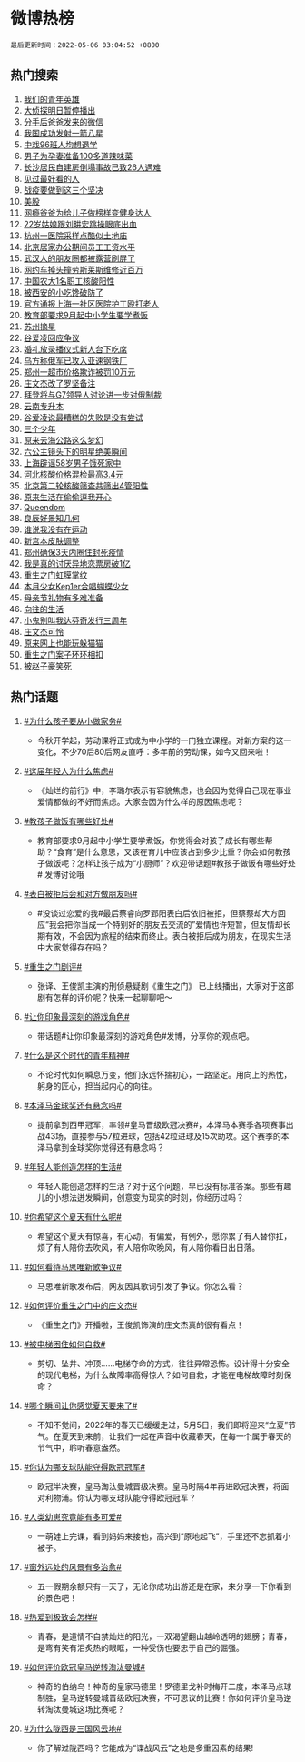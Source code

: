 # 微博热榜

`最后更新时间：2022-05-06 03:04:52 +0800`

## 热门搜索

1. [我们的青年英雄](https://m.weibo.cn/search?containerid=100103type%3D1%26t%3D10%26q%3D%23%E6%88%91%E4%BB%AC%E7%9A%84%E9%9D%92%E5%B9%B4%E8%8B%B1%E9%9B%84%23&stream_entry_id=51&isnewpage=1&extparam=seat%3D1%26cate%3D10103%26pos%3D0%26filter_type%3Drealtimehot%26c_type%3D51%26dgr%3D0%26display_time%3D1651777491%26pre_seqid%3D1651777491488018311841&luicode=10000011&lfid=106003type%253D25%2526t%253D3%2526disable_hot%253D1%2526filter_type%253Drealtimehot)
1. [大侦探明日暂停播出](https://m.weibo.cn/search?containerid=100103type%3D1%26t%3D10%26q%3D%23%E5%A4%A7%E4%BE%A6%E6%8E%A2%E6%98%8E%E6%97%A5%E6%9A%82%E5%81%9C%E6%92%AD%E5%87%BA%23&stream_entry_id=31&isnewpage=1&extparam=seat%3D1%26cate%3D0%26filter_type%3Drealtimehot%26realpos%3D1%26flag%3D0%26lcate%3D5001%26pos%3D0%26dgr%3D0%26c_type%3D31%26display_time%3D1651777491%26pre_seqid%3D1651777491488018311841&luicode=10000011&lfid=106003type%253D25%2526t%253D3%2526disable_hot%253D1%2526filter_type%253Drealtimehot)
1. [分手后爸爸发来的微信](https://m.weibo.cn/search?containerid=100103type%3D1%26t%3D10%26q%3D%23%E5%88%86%E6%89%8B%E5%90%8E%E7%88%B8%E7%88%B8%E5%8F%91%E6%9D%A5%E7%9A%84%E5%BE%AE%E4%BF%A1%23&stream_entry_id=31&isnewpage=1&extparam=seat%3D1%26cate%3D0%26filter_type%3Drealtimehot%26realpos%3D2%26flag%3D16%26lcate%3D5001%26pos%3D1%26dgr%3D0%26c_type%3D31%26display_time%3D1651777491%26pre_seqid%3D1651777491488018311841&luicode=10000011&lfid=106003type%253D25%2526t%253D3%2526disable_hot%253D1%2526filter_type%253Drealtimehot)
1. [我国成功发射一箭八星](https://m.weibo.cn/search?containerid=100103type%3D1%26t%3D10%26q%3D%23%E6%88%91%E5%9B%BD%E6%88%90%E5%8A%9F%E5%8F%91%E5%B0%84%E4%B8%80%E7%AE%AD%E5%85%AB%E6%98%9F%23&stream_entry_id=31&isnewpage=1&extparam=seat%3D1%26cate%3D0%26filter_type%3Drealtimehot%26realpos%3D3%26flag%3D0%26lcate%3D5001%26pos%3D2%26dgr%3D0%26c_type%3D31%26display_time%3D1651777491%26pre_seqid%3D1651777491488018311841&luicode=10000011&lfid=106003type%253D25%2526t%253D3%2526disable_hot%253D1%2526filter_type%253Drealtimehot)
1. [中戏96班人均想退学](https://m.weibo.cn/search?containerid=100103type%3D1%26t%3D10%26q%3D%23%E4%B8%AD%E6%88%8F96%E7%8F%AD%E4%BA%BA%E5%9D%87%E6%83%B3%E9%80%80%E5%AD%A6%23&stream_entry_id=31&isnewpage=1&extparam=seat%3D1%26cate%3D0%26filter_type%3Drealtimehot%26realpos%3D4%26flag%3D2%26lcate%3D5001%26pos%3D3%26dgr%3D0%26c_type%3D31%26display_time%3D1651777491%26pre_seqid%3D1651777491488018311841&luicode=10000011&lfid=106003type%253D25%2526t%253D3%2526disable_hot%253D1%2526filter_type%253Drealtimehot)
1. [男子为孕妻准备100多道辣味菜](https://m.weibo.cn/search?containerid=100103type%3D1%26t%3D10%26q%3D%23%E7%94%B7%E5%AD%90%E4%B8%BA%E5%AD%95%E5%A6%BB%E5%87%86%E5%A4%87100%E5%A4%9A%E9%81%93%E8%BE%A3%E5%91%B3%E8%8F%9C%23&stream_entry_id=31&isnewpage=1&extparam=seat%3D1%26cate%3D0%26filter_type%3Drealtimehot%26realpos%3D5%26flag%3D0%26lcate%3D5001%26pos%3D4%26dgr%3D0%26c_type%3D31%26display_time%3D1651777491%26pre_seqid%3D1651777491488018311841&luicode=10000011&lfid=106003type%253D25%2526t%253D3%2526disable_hot%253D1%2526filter_type%253Drealtimehot)
1. [长沙居民自建房倒塌事故已致26人遇难](https://m.weibo.cn/search?containerid=100103type%3D1%26t%3D10%26q%3D%23%E9%95%BF%E6%B2%99%E5%B1%85%E6%B0%91%E8%87%AA%E5%BB%BA%E6%88%BF%E5%80%92%E5%A1%8C%E4%BA%8B%E6%95%85%E5%B7%B2%E8%87%B426%E4%BA%BA%E9%81%87%E9%9A%BE%23&stream_entry_id=31&isnewpage=1&extparam=seat%3D1%26cate%3D0%26filter_type%3Drealtimehot%26realpos%3D6%26flag%3D0%26lcate%3D5001%26pos%3D5%26dgr%3D0%26c_type%3D31%26display_time%3D1651777491%26pre_seqid%3D1651777491488018311841&luicode=10000011&lfid=106003type%253D25%2526t%253D3%2526disable_hot%253D1%2526filter_type%253Drealtimehot)
1. [见过最好看的人](https://m.weibo.cn/search?containerid=100103type%3D1%26t%3D10%26q%3D%23%E8%A7%81%E8%BF%87%E6%9C%80%E5%A5%BD%E7%9C%8B%E7%9A%84%E4%BA%BA%23&stream_entry_id=31&isnewpage=1&extparam=seat%3D1%26cate%3D0%26filter_type%3Drealtimehot%26realpos%3D7%26flag%3D0%26lcate%3D5001%26pos%3D6%26dgr%3D0%26c_type%3D31%26display_time%3D1651777491%26pre_seqid%3D1651777491488018311841&luicode=10000011&lfid=106003type%253D25%2526t%253D3%2526disable_hot%253D1%2526filter_type%253Drealtimehot)
1. [战疫要做到这三个坚决](https://m.weibo.cn/search?containerid=100103type%3D1%26t%3D10%26q%3D%23%E6%88%98%E7%96%AB%E8%A6%81%E5%81%9A%E5%88%B0%E8%BF%99%E4%B8%89%E4%B8%AA%E5%9D%9A%E5%86%B3%23&stream_entry_id=31&isnewpage=1&extparam=seat%3D1%26cate%3D0%26filter_type%3Drealtimehot%26realpos%3D8%26flag%3D0%26lcate%3D5001%26pos%3D7%26dgr%3D0%26c_type%3D31%26display_time%3D1651777491%26pre_seqid%3D1651777491488018311841&luicode=10000011&lfid=106003type%253D25%2526t%253D3%2526disable_hot%253D1%2526filter_type%253Drealtimehot)
1. [美股](https://m.weibo.cn/search?containerid=100103type%3D1%26t%3D10%26q%3D%E7%BE%8E%E8%82%A1&stream_entry_id=31&isnewpage=1&extparam=seat%3D1%26cate%3D0%26filter_type%3Drealtimehot%26realpos%3D9%26flag%3D0%26lcate%3D5001%26pos%3D8%26dgr%3D0%26c_type%3D31%26display_time%3D1651777491%26pre_seqid%3D1651777491488018311841&luicode=10000011&lfid=106003type%253D25%2526t%253D3%2526disable_hot%253D1%2526filter_type%253Drealtimehot)
1. [网瘾爸爸为给儿子做榜样变健身达人](https://m.weibo.cn/search?containerid=100103type%3D1%26t%3D10%26q%3D%23%E7%BD%91%E7%98%BE%E7%88%B8%E7%88%B8%E4%B8%BA%E7%BB%99%E5%84%BF%E5%AD%90%E5%81%9A%E6%A6%9C%E6%A0%B7%E5%8F%98%E5%81%A5%E8%BA%AB%E8%BE%BE%E4%BA%BA%23&stream_entry_id=31&isnewpage=1&extparam=seat%3D1%26cate%3D0%26filter_type%3Drealtimehot%26realpos%3D10%26flag%3D0%26lcate%3D5001%26pos%3D9%26dgr%3D0%26c_type%3D31%26display_time%3D1651777491%26pre_seqid%3D1651777491488018311841&luicode=10000011&lfid=106003type%253D25%2526t%253D3%2526disable_hot%253D1%2526filter_type%253Drealtimehot)
1. [22岁姑娘跟刘畊宏跳操眼底出血](https://m.weibo.cn/search?containerid=100103type%3D1%26t%3D10%26q%3D%2322%E5%B2%81%E5%A7%91%E5%A8%98%E8%B7%9F%E5%88%98%E7%95%8A%E5%AE%8F%E8%B7%B3%E6%93%8D%E7%9C%BC%E5%BA%95%E5%87%BA%E8%A1%80%23&stream_entry_id=31&isnewpage=1&extparam=seat%3D1%26cate%3D0%26filter_type%3Drealtimehot%26realpos%3D11%26flag%3D2%26lcate%3D5001%26pos%3D10%26dgr%3D0%26c_type%3D31%26display_time%3D1651777491%26pre_seqid%3D1651777491488018311841&luicode=10000011&lfid=106003type%253D25%2526t%253D3%2526disable_hot%253D1%2526filter_type%253Drealtimehot)
1. [杭州一医院采样点酷似土地庙](https://m.weibo.cn/search?containerid=100103type%3D1%26t%3D10%26q%3D%23%E6%9D%AD%E5%B7%9E%E4%B8%80%E5%8C%BB%E9%99%A2%E9%87%87%E6%A0%B7%E7%82%B9%E9%85%B7%E4%BC%BC%E5%9C%9F%E5%9C%B0%E5%BA%99%23&stream_entry_id=31&isnewpage=1&extparam=seat%3D1%26cate%3D0%26filter_type%3Drealtimehot%26realpos%3D12%26flag%3D0%26lcate%3D5001%26pos%3D11%26dgr%3D0%26c_type%3D31%26display_time%3D1651777491%26pre_seqid%3D1651777491488018311841&luicode=10000011&lfid=106003type%253D25%2526t%253D3%2526disable_hot%253D1%2526filter_type%253Drealtimehot)
1. [北京居家办公期间员工工资水平](https://m.weibo.cn/search?containerid=100103type%3D1%26t%3D10%26q%3D%23%E5%8C%97%E4%BA%AC%E5%B1%85%E5%AE%B6%E5%8A%9E%E5%85%AC%E6%9C%9F%E9%97%B4%E5%91%98%E5%B7%A5%E5%B7%A5%E8%B5%84%E6%B0%B4%E5%B9%B3%23&stream_entry_id=31&isnewpage=1&extparam=seat%3D1%26cate%3D0%26filter_type%3Drealtimehot%26realpos%3D13%26flag%3D0%26lcate%3D5001%26pos%3D12%26dgr%3D0%26c_type%3D31%26display_time%3D1651777491%26pre_seqid%3D1651777491488018311841&luicode=10000011&lfid=106003type%253D25%2526t%253D3%2526disable_hot%253D1%2526filter_type%253Drealtimehot)
1. [武汉人的朋友圈都被露营刷屏了](https://m.weibo.cn/search?containerid=100103type%3D1%26t%3D10%26q%3D%23%E6%AD%A6%E6%B1%89%E4%BA%BA%E7%9A%84%E6%9C%8B%E5%8F%8B%E5%9C%88%E9%83%BD%E8%A2%AB%E9%9C%B2%E8%90%A5%E5%88%B7%E5%B1%8F%E4%BA%86%23&stream_entry_id=31&isnewpage=1&extparam=seat%3D1%26cate%3D0%26filter_type%3Drealtimehot%26realpos%3D14%26flag%3D0%26lcate%3D5001%26pos%3D13%26dgr%3D0%26c_type%3D31%26display_time%3D1651777491%26pre_seqid%3D1651777491488018311841&luicode=10000011&lfid=106003type%253D25%2526t%253D3%2526disable_hot%253D1%2526filter_type%253Drealtimehot)
1. [网约车掉头撞劳斯莱斯维修近百万](https://m.weibo.cn/search?containerid=100103type%3D1%26t%3D10%26q%3D%23%E7%BD%91%E7%BA%A6%E8%BD%A6%E6%8E%89%E5%A4%B4%E6%92%9E%E5%8A%B3%E6%96%AF%E8%8E%B1%E6%96%AF%E7%BB%B4%E4%BF%AE%E8%BF%91%E7%99%BE%E4%B8%87%23&stream_entry_id=31&isnewpage=1&extparam=seat%3D1%26cate%3D0%26filter_type%3Drealtimehot%26realpos%3D15%26flag%3D0%26lcate%3D5001%26pos%3D14%26dgr%3D0%26c_type%3D31%26display_time%3D1651777491%26pre_seqid%3D1651777491488018311841&luicode=10000011&lfid=106003type%253D25%2526t%253D3%2526disable_hot%253D1%2526filter_type%253Drealtimehot)
1. [中国农大1名职工核酸阳性](https://m.weibo.cn/search?containerid=100103type%3D1%26t%3D10%26q%3D%23%E4%B8%AD%E5%9B%BD%E5%86%9C%E5%A4%A71%E5%90%8D%E8%81%8C%E5%B7%A5%E6%A0%B8%E9%85%B8%E9%98%B3%E6%80%A7%23&stream_entry_id=31&isnewpage=1&extparam=seat%3D1%26cate%3D0%26filter_type%3Drealtimehot%26realpos%3D16%26flag%3D0%26lcate%3D5001%26pos%3D15%26dgr%3D0%26c_type%3D31%26display_time%3D1651777491%26pre_seqid%3D1651777491488018311841&luicode=10000011&lfid=106003type%253D25%2526t%253D3%2526disable_hot%253D1%2526filter_type%253Drealtimehot)
1. [被西安的小吃馋破防了](https://m.weibo.cn/search?containerid=100103type%3D1%26t%3D10%26q%3D%23%E8%A2%AB%E8%A5%BF%E5%AE%89%E7%9A%84%E5%B0%8F%E5%90%83%E9%A6%8B%E7%A0%B4%E9%98%B2%E4%BA%86%23&stream_entry_id=31&isnewpage=1&extparam=seat%3D1%26cate%3D0%26filter_type%3Drealtimehot%26realpos%3D17%26flag%3D0%26lcate%3D5001%26pos%3D16%26dgr%3D0%26c_type%3D31%26display_time%3D1651777491%26pre_seqid%3D1651777491488018311841&luicode=10000011&lfid=106003type%253D25%2526t%253D3%2526disable_hot%253D1%2526filter_type%253Drealtimehot)
1. [官方通报上海一社区医院护工殴打老人](https://m.weibo.cn/search?containerid=100103type%3D1%26t%3D10%26q%3D%23%E5%AE%98%E6%96%B9%E9%80%9A%E6%8A%A5%E4%B8%8A%E6%B5%B7%E4%B8%80%E7%A4%BE%E5%8C%BA%E5%8C%BB%E9%99%A2%E6%8A%A4%E5%B7%A5%E6%AE%B4%E6%89%93%E8%80%81%E4%BA%BA%23&stream_entry_id=31&isnewpage=1&extparam=seat%3D1%26cate%3D0%26filter_type%3Drealtimehot%26realpos%3D18%26flag%3D0%26lcate%3D5001%26pos%3D17%26dgr%3D0%26c_type%3D31%26display_time%3D1651777491%26pre_seqid%3D1651777491488018311841&luicode=10000011&lfid=106003type%253D25%2526t%253D3%2526disable_hot%253D1%2526filter_type%253Drealtimehot)
1. [教育部要求9月起中小学生要学煮饭](https://m.weibo.cn/search?containerid=100103type%3D1%26t%3D10%26q%3D%23%E6%95%99%E8%82%B2%E9%83%A8%E8%A6%81%E6%B1%829%E6%9C%88%E8%B5%B7%E4%B8%AD%E5%B0%8F%E5%AD%A6%E7%94%9F%E8%A6%81%E5%AD%A6%E7%85%AE%E9%A5%AD%23&stream_entry_id=31&isnewpage=1&extparam=seat%3D1%26cate%3D0%26filter_type%3Drealtimehot%26realpos%3D19%26flag%3D2%26lcate%3D5001%26pos%3D18%26dgr%3D0%26c_type%3D31%26display_time%3D1651777491%26pre_seqid%3D1651777491488018311841&luicode=10000011&lfid=106003type%253D25%2526t%253D3%2526disable_hot%253D1%2526filter_type%253Drealtimehot)
1. [苏州摘星](https://m.weibo.cn/search?containerid=100103type%3D1%26t%3D10%26q%3D%E8%8B%8F%E5%B7%9E%E6%91%98%E6%98%9F&stream_entry_id=31&isnewpage=1&extparam=seat%3D1%26cate%3D0%26filter_type%3Drealtimehot%26realpos%3D20%26flag%3D0%26lcate%3D5001%26pos%3D19%26dgr%3D0%26c_type%3D31%26display_time%3D1651777491%26pre_seqid%3D1651777491488018311841&luicode=10000011&lfid=106003type%253D25%2526t%253D3%2526disable_hot%253D1%2526filter_type%253Drealtimehot)
1. [谷爱凌回应争议](https://m.weibo.cn/search?containerid=100103type%3D1%26t%3D10%26q%3D%23%E8%B0%B7%E7%88%B1%E5%87%8C%E5%9B%9E%E5%BA%94%E4%BA%89%E8%AE%AE%23&stream_entry_id=31&isnewpage=1&extparam=seat%3D1%26cate%3D0%26filter_type%3Drealtimehot%26realpos%3D21%26flag%3D0%26lcate%3D5001%26pos%3D20%26dgr%3D0%26c_type%3D31%26display_time%3D1651777491%26pre_seqid%3D1651777491488018311841&luicode=10000011&lfid=106003type%253D25%2526t%253D3%2526disable_hot%253D1%2526filter_type%253Drealtimehot)
1. [婚礼放录播仪式新人台下吃席](https://m.weibo.cn/search?containerid=100103type%3D1%26t%3D10%26q%3D%23%E5%A9%9A%E7%A4%BC%E6%94%BE%E5%BD%95%E6%92%AD%E4%BB%AA%E5%BC%8F%E6%96%B0%E4%BA%BA%E5%8F%B0%E4%B8%8B%E5%90%83%E5%B8%AD%23&stream_entry_id=31&isnewpage=1&extparam=seat%3D1%26cate%3D0%26filter_type%3Drealtimehot%26realpos%3D22%26flag%3D0%26lcate%3D5001%26pos%3D21%26dgr%3D0%26c_type%3D31%26display_time%3D1651777491%26pre_seqid%3D1651777491488018311841&luicode=10000011&lfid=106003type%253D25%2526t%253D3%2526disable_hot%253D1%2526filter_type%253Drealtimehot)
1. [乌方称俄军已攻入亚速钢铁厂](https://m.weibo.cn/search?containerid=100103type%3D1%26t%3D10%26q%3D%23%E4%B9%8C%E6%96%B9%E7%A7%B0%E4%BF%84%E5%86%9B%E5%B7%B2%E6%94%BB%E5%85%A5%E4%BA%9A%E9%80%9F%E9%92%A2%E9%93%81%E5%8E%82%23&stream_entry_id=31&isnewpage=1&extparam=seat%3D1%26cate%3D0%26filter_type%3Drealtimehot%26realpos%3D23%26flag%3D0%26lcate%3D5001%26pos%3D22%26dgr%3D0%26c_type%3D31%26display_time%3D1651777491%26pre_seqid%3D1651777491488018311841&luicode=10000011&lfid=106003type%253D25%2526t%253D3%2526disable_hot%253D1%2526filter_type%253Drealtimehot)
1. [郑州一超市价格欺诈被罚10万元](https://m.weibo.cn/search?containerid=100103type%3D1%26t%3D10%26q%3D%23%E9%83%91%E5%B7%9E%E4%B8%80%E8%B6%85%E5%B8%82%E4%BB%B7%E6%A0%BC%E6%AC%BA%E8%AF%88%E8%A2%AB%E7%BD%9A10%E4%B8%87%E5%85%83%23&stream_entry_id=31&isnewpage=1&extparam=seat%3D1%26cate%3D0%26filter_type%3Drealtimehot%26realpos%3D24%26flag%3D0%26lcate%3D5001%26pos%3D23%26dgr%3D0%26c_type%3D31%26display_time%3D1651777491%26pre_seqid%3D1651777491488018311841&luicode=10000011&lfid=106003type%253D25%2526t%253D3%2526disable_hot%253D1%2526filter_type%253Drealtimehot)
1. [庄文杰改了罗坚备注](https://m.weibo.cn/search?containerid=100103type%3D1%26t%3D10%26q%3D%23%E5%BA%84%E6%96%87%E6%9D%B0%E6%94%B9%E4%BA%86%E7%BD%97%E5%9D%9A%E5%A4%87%E6%B3%A8%23&stream_entry_id=31&isnewpage=1&extparam=seat%3D1%26cate%3D0%26filter_type%3Drealtimehot%26realpos%3D25%26flag%3D0%26lcate%3D5001%26pos%3D24%26dgr%3D0%26c_type%3D31%26display_time%3D1651777491%26pre_seqid%3D1651777491488018311841&luicode=10000011&lfid=106003type%253D25%2526t%253D3%2526disable_hot%253D1%2526filter_type%253Drealtimehot)
1. [拜登将与G7领导人讨论进一步对俄制裁](https://m.weibo.cn/search?containerid=100103type%3D1%26t%3D10%26q%3D%23%E6%8B%9C%E7%99%BB%E5%B0%86%E4%B8%8EG7%E9%A2%86%E5%AF%BC%E4%BA%BA%E8%AE%A8%E8%AE%BA%E8%BF%9B%E4%B8%80%E6%AD%A5%E5%AF%B9%E4%BF%84%E5%88%B6%E8%A3%81%23&stream_entry_id=31&isnewpage=1&extparam=seat%3D1%26cate%3D0%26filter_type%3Drealtimehot%26realpos%3D26%26flag%3D0%26lcate%3D5001%26pos%3D25%26dgr%3D0%26c_type%3D31%26display_time%3D1651777491%26pre_seqid%3D1651777491488018311841&luicode=10000011&lfid=106003type%253D25%2526t%253D3%2526disable_hot%253D1%2526filter_type%253Drealtimehot)
1. [云南专升本](https://m.weibo.cn/search?containerid=100103type%3D1%26t%3D10%26q%3D%E4%BA%91%E5%8D%97%E4%B8%93%E5%8D%87%E6%9C%AC&stream_entry_id=31&isnewpage=1&extparam=seat%3D1%26cate%3D0%26filter_type%3Drealtimehot%26realpos%3D27%26flag%3D0%26lcate%3D5001%26pos%3D26%26dgr%3D0%26c_type%3D31%26display_time%3D1651777491%26pre_seqid%3D1651777491488018311841&luicode=10000011&lfid=106003type%253D25%2526t%253D3%2526disable_hot%253D1%2526filter_type%253Drealtimehot)
1. [谷爱凌说最糟糕的失败是没有尝试](https://m.weibo.cn/search?containerid=100103type%3D1%26t%3D10%26q%3D%23%E8%B0%B7%E7%88%B1%E5%87%8C%E8%AF%B4%E6%9C%80%E7%B3%9F%E7%B3%95%E7%9A%84%E5%A4%B1%E8%B4%A5%E6%98%AF%E6%B2%A1%E6%9C%89%E5%B0%9D%E8%AF%95%23&stream_entry_id=31&isnewpage=1&extparam=seat%3D1%26cate%3D0%26filter_type%3Drealtimehot%26realpos%3D28%26flag%3D0%26lcate%3D5001%26pos%3D27%26dgr%3D0%26c_type%3D31%26display_time%3D1651777491%26pre_seqid%3D1651777491488018311841&luicode=10000011&lfid=106003type%253D25%2526t%253D3%2526disable_hot%253D1%2526filter_type%253Drealtimehot)
1. [三个少年](https://m.weibo.cn/search?containerid=100103type%3D1%26t%3D10%26q%3D%E4%B8%89%E4%B8%AA%E5%B0%91%E5%B9%B4&stream_entry_id=31&isnewpage=1&extparam=seat%3D1%26cate%3D0%26filter_type%3Drealtimehot%26realpos%3D29%26flag%3D0%26lcate%3D5001%26pos%3D28%26dgr%3D0%26c_type%3D31%26display_time%3D1651777491%26pre_seqid%3D1651777491488018311841&luicode=10000011&lfid=106003type%253D25%2526t%253D3%2526disable_hot%253D1%2526filter_type%253Drealtimehot)
1. [原来云海公路这么梦幻](https://m.weibo.cn/search?containerid=100103type%3D1%26t%3D10%26q%3D%23%E5%8E%9F%E6%9D%A5%E4%BA%91%E6%B5%B7%E5%85%AC%E8%B7%AF%E8%BF%99%E4%B9%88%E6%A2%A6%E5%B9%BB%23&stream_entry_id=31&isnewpage=1&extparam=seat%3D1%26cate%3D0%26filter_type%3Drealtimehot%26realpos%3D30%26flag%3D0%26lcate%3D5001%26pos%3D29%26dgr%3D0%26c_type%3D31%26display_time%3D1651777491%26pre_seqid%3D1651777491488018311841&luicode=10000011&lfid=106003type%253D25%2526t%253D3%2526disable_hot%253D1%2526filter_type%253Drealtimehot)
1. [六公主镜头下的明星绝美瞬间](https://m.weibo.cn/search?containerid=100103type%3D1%26t%3D10%26q%3D%23%E5%85%AD%E5%85%AC%E4%B8%BB%E9%95%9C%E5%A4%B4%E4%B8%8B%E7%9A%84%E6%98%8E%E6%98%9F%E7%BB%9D%E7%BE%8E%E7%9E%AC%E9%97%B4%23&stream_entry_id=31&isnewpage=1&extparam=seat%3D1%26cate%3D0%26filter_type%3Drealtimehot%26realpos%3D31%26flag%3D0%26lcate%3D5001%26pos%3D30%26dgr%3D0%26c_type%3D31%26display_time%3D1651777491%26pre_seqid%3D1651777491488018311841&luicode=10000011&lfid=106003type%253D25%2526t%253D3%2526disable_hot%253D1%2526filter_type%253Drealtimehot)
1. [上海辟谣58岁男子饿死家中](https://m.weibo.cn/search?containerid=100103type%3D1%26t%3D10%26q%3D%23%E4%B8%8A%E6%B5%B7%E8%BE%9F%E8%B0%A358%E5%B2%81%E7%94%B7%E5%AD%90%E9%A5%BF%E6%AD%BB%E5%AE%B6%E4%B8%AD%23&stream_entry_id=31&isnewpage=1&extparam=seat%3D1%26cate%3D0%26filter_type%3Drealtimehot%26realpos%3D32%26flag%3D0%26lcate%3D5001%26pos%3D31%26dgr%3D0%26c_type%3D31%26display_time%3D1651777491%26pre_seqid%3D1651777491488018311841&luicode=10000011&lfid=106003type%253D25%2526t%253D3%2526disable_hot%253D1%2526filter_type%253Drealtimehot)
1. [河北核酸价格混检最高3.4元](https://m.weibo.cn/search?containerid=100103type%3D1%26t%3D10%26q%3D%23%E6%B2%B3%E5%8C%97%E6%A0%B8%E9%85%B8%E4%BB%B7%E6%A0%BC%E6%B7%B7%E6%A3%80%E6%9C%80%E9%AB%983.4%E5%85%83%23&stream_entry_id=31&isnewpage=1&extparam=seat%3D1%26cate%3D0%26filter_type%3Drealtimehot%26realpos%3D33%26flag%3D0%26lcate%3D5001%26pos%3D32%26dgr%3D0%26c_type%3D31%26display_time%3D1651777491%26pre_seqid%3D1651777491488018311841&luicode=10000011&lfid=106003type%253D25%2526t%253D3%2526disable_hot%253D1%2526filter_type%253Drealtimehot)
1. [北京第二轮核酸筛查共筛出4管阳性](https://m.weibo.cn/search?containerid=100103type%3D1%26t%3D10%26q%3D%23%E5%8C%97%E4%BA%AC%E7%AC%AC%E4%BA%8C%E8%BD%AE%E6%A0%B8%E9%85%B8%E7%AD%9B%E6%9F%A5%E5%85%B1%E7%AD%9B%E5%87%BA4%E7%AE%A1%E9%98%B3%E6%80%A7%23&stream_entry_id=31&isnewpage=1&extparam=seat%3D1%26cate%3D0%26filter_type%3Drealtimehot%26realpos%3D34%26flag%3D0%26lcate%3D5001%26pos%3D33%26dgr%3D0%26c_type%3D31%26display_time%3D1651777491%26pre_seqid%3D1651777491488018311841&luicode=10000011&lfid=106003type%253D25%2526t%253D3%2526disable_hot%253D1%2526filter_type%253Drealtimehot)
1. [原来生活在偷偷逗我开心](https://m.weibo.cn/search?containerid=100103type%3D1%26t%3D10%26q%3D%23%E5%8E%9F%E6%9D%A5%E7%94%9F%E6%B4%BB%E5%9C%A8%E5%81%B7%E5%81%B7%E9%80%97%E6%88%91%E5%BC%80%E5%BF%83%23&stream_entry_id=31&isnewpage=1&extparam=seat%3D1%26cate%3D0%26filter_type%3Drealtimehot%26realpos%3D35%26flag%3D0%26lcate%3D5001%26pos%3D34%26dgr%3D0%26c_type%3D31%26display_time%3D1651777491%26pre_seqid%3D1651777491488018311841&luicode=10000011&lfid=106003type%253D25%2526t%253D3%2526disable_hot%253D1%2526filter_type%253Drealtimehot)
1. [Queendom](https://m.weibo.cn/search?containerid=100103type%3D1%26t%3D10%26q%3DQueendom&stream_entry_id=31&isnewpage=1&extparam=seat%3D1%26cate%3D0%26filter_type%3Drealtimehot%26realpos%3D36%26flag%3D0%26lcate%3D5001%26pos%3D35%26dgr%3D0%26c_type%3D31%26display_time%3D1651777491%26pre_seqid%3D1651777491488018311841&luicode=10000011&lfid=106003type%253D25%2526t%253D3%2526disable_hot%253D1%2526filter_type%253Drealtimehot)
1. [良辰好景知几何](https://m.weibo.cn/search?containerid=100103type%3D1%26t%3D10%26q%3D%E8%89%AF%E8%BE%B0%E5%A5%BD%E6%99%AF%E7%9F%A5%E5%87%A0%E4%BD%95&stream_entry_id=31&isnewpage=1&extparam=seat%3D1%26cate%3D0%26filter_type%3Drealtimehot%26realpos%3D37%26flag%3D0%26lcate%3D5001%26pos%3D36%26dgr%3D0%26c_type%3D31%26display_time%3D1651777491%26pre_seqid%3D1651777491488018311841&luicode=10000011&lfid=106003type%253D25%2526t%253D3%2526disable_hot%253D1%2526filter_type%253Drealtimehot)
1. [谁说我没有在运动](https://m.weibo.cn/search?containerid=100103type%3D1%26t%3D10%26q%3D%23%E8%B0%81%E8%AF%B4%E6%88%91%E6%B2%A1%E6%9C%89%E5%9C%A8%E8%BF%90%E5%8A%A8%23&stream_entry_id=31&isnewpage=1&extparam=seat%3D1%26cate%3D0%26filter_type%3Drealtimehot%26realpos%3D38%26flag%3D0%26lcate%3D5001%26pos%3D37%26dgr%3D0%26c_type%3D31%26display_time%3D1651777491%26pre_seqid%3D1651777491488018311841&luicode=10000011&lfid=106003type%253D25%2526t%253D3%2526disable_hot%253D1%2526filter_type%253Drealtimehot)
1. [新宫本皮肤调整](https://m.weibo.cn/search?containerid=100103type%3D1%26t%3D10%26q%3D%E6%96%B0%E5%AE%AB%E6%9C%AC%E7%9A%AE%E8%82%A4%E8%B0%83%E6%95%B4&stream_entry_id=31&isnewpage=1&extparam=seat%3D1%26cate%3D0%26filter_type%3Drealtimehot%26realpos%3D39%26flag%3D0%26lcate%3D5001%26pos%3D38%26dgr%3D0%26c_type%3D31%26display_time%3D1651777491%26pre_seqid%3D1651777491488018311841&luicode=10000011&lfid=106003type%253D25%2526t%253D3%2526disable_hot%253D1%2526filter_type%253Drealtimehot)
1. [郑州确保3天内圈住封死疫情](https://m.weibo.cn/search?containerid=100103type%3D1%26t%3D10%26q%3D%23%E9%83%91%E5%B7%9E%E7%A1%AE%E4%BF%9D3%E5%A4%A9%E5%86%85%E5%9C%88%E4%BD%8F%E5%B0%81%E6%AD%BB%E7%96%AB%E6%83%85%23&stream_entry_id=31&isnewpage=1&extparam=seat%3D1%26cate%3D0%26filter_type%3Drealtimehot%26realpos%3D40%26flag%3D0%26lcate%3D5001%26pos%3D39%26dgr%3D0%26c_type%3D31%26display_time%3D1651777491%26pre_seqid%3D1651777491488018311841&luicode=10000011&lfid=106003type%253D25%2526t%253D3%2526disable_hot%253D1%2526filter_type%253Drealtimehot)
1. [我是真的讨厌异地恋票房破1亿](https://m.weibo.cn/search?containerid=100103type%3D1%26t%3D10%26q%3D%23%E6%88%91%E6%98%AF%E7%9C%9F%E7%9A%84%E8%AE%A8%E5%8E%8C%E5%BC%82%E5%9C%B0%E6%81%8B%E7%A5%A8%E6%88%BF%E7%A0%B41%E4%BA%BF%23&stream_entry_id=31&isnewpage=1&extparam=seat%3D1%26cate%3D0%26filter_type%3Drealtimehot%26realpos%3D41%26flag%3D0%26lcate%3D5001%26pos%3D40%26dgr%3D0%26c_type%3D31%26display_time%3D1651777491%26pre_seqid%3D1651777491488018311841&luicode=10000011&lfid=106003type%253D25%2526t%253D3%2526disable_hot%253D1%2526filter_type%253Drealtimehot)
1. [重生之门虹膜掌纹](https://m.weibo.cn/search?containerid=100103type%3D1%26t%3D10%26q%3D%23%E9%87%8D%E7%94%9F%E4%B9%8B%E9%97%A8%E8%99%B9%E8%86%9C%E6%8E%8C%E7%BA%B9%23&stream_entry_id=31&isnewpage=1&extparam=seat%3D1%26cate%3D0%26filter_type%3Drealtimehot%26realpos%3D42%26flag%3D0%26lcate%3D5001%26pos%3D41%26dgr%3D0%26c_type%3D31%26display_time%3D1651777491%26pre_seqid%3D1651777491488018311841&luicode=10000011&lfid=106003type%253D25%2526t%253D3%2526disable_hot%253D1%2526filter_type%253Drealtimehot)
1. [本月少女Kep1er合唱蝴蝶少女](https://m.weibo.cn/search?containerid=100103type%3D1%26t%3D10%26q%3D%23%E6%9C%AC%E6%9C%88%E5%B0%91%E5%A5%B3Kep1er%E5%90%88%E5%94%B1%E8%9D%B4%E8%9D%B6%E5%B0%91%E5%A5%B3%23&stream_entry_id=31&isnewpage=1&extparam=seat%3D1%26cate%3D0%26filter_type%3Drealtimehot%26realpos%3D43%26flag%3D0%26lcate%3D5001%26pos%3D42%26dgr%3D0%26c_type%3D31%26display_time%3D1651777491%26pre_seqid%3D1651777491488018311841&luicode=10000011&lfid=106003type%253D25%2526t%253D3%2526disable_hot%253D1%2526filter_type%253Drealtimehot)
1. [母亲节礼物有多难准备](https://m.weibo.cn/search?containerid=100103type%3D1%26t%3D10%26q%3D%23%E6%AF%8D%E4%BA%B2%E8%8A%82%E7%A4%BC%E7%89%A9%E6%9C%89%E5%A4%9A%E9%9A%BE%E5%87%86%E5%A4%87%23&stream_entry_id=31&isnewpage=1&extparam=seat%3D1%26cate%3D0%26filter_type%3Drealtimehot%26realpos%3D44%26flag%3D1%26lcate%3D5001%26pos%3D43%26dgr%3D0%26c_type%3D31%26display_time%3D1651777491%26pre_seqid%3D1651777491488018311841&luicode=10000011&lfid=106003type%253D25%2526t%253D3%2526disable_hot%253D1%2526filter_type%253Drealtimehot)
1. [向往的生活](https://m.weibo.cn/search?containerid=100103type%3D1%26t%3D10%26q%3D%E5%90%91%E5%BE%80%E7%9A%84%E7%94%9F%E6%B4%BB&stream_entry_id=31&isnewpage=1&extparam=seat%3D1%26cate%3D0%26filter_type%3Drealtimehot%26realpos%3D45%26flag%3D0%26lcate%3D5001%26pos%3D44%26dgr%3D0%26c_type%3D31%26display_time%3D1651777491%26pre_seqid%3D1651777491488018311841&luicode=10000011&lfid=106003type%253D25%2526t%253D3%2526disable_hot%253D1%2526filter_type%253Drealtimehot)
1. [小鬼别叫我达芬奇发行三周年](https://m.weibo.cn/search?containerid=100103type%3D1%26t%3D10%26q%3D%23%E5%B0%8F%E9%AC%BC%E5%88%AB%E5%8F%AB%E6%88%91%E8%BE%BE%E8%8A%AC%E5%A5%87%E5%8F%91%E8%A1%8C%E4%B8%89%E5%91%A8%E5%B9%B4%23&stream_entry_id=31&isnewpage=1&extparam=seat%3D1%26cate%3D0%26filter_type%3Drealtimehot%26realpos%3D46%26flag%3D0%26lcate%3D5001%26pos%3D45%26dgr%3D0%26c_type%3D31%26display_time%3D1651777491%26pre_seqid%3D1651777491488018311841&luicode=10000011&lfid=106003type%253D25%2526t%253D3%2526disable_hot%253D1%2526filter_type%253Drealtimehot)
1. [庄文杰可怜](https://m.weibo.cn/search?containerid=100103type%3D1%26t%3D10%26q%3D%23%E5%BA%84%E6%96%87%E6%9D%B0%E5%8F%AF%E6%80%9C%23&stream_entry_id=31&isnewpage=1&extparam=seat%3D1%26cate%3D0%26filter_type%3Drealtimehot%26realpos%3D47%26flag%3D0%26lcate%3D5001%26pos%3D46%26dgr%3D0%26c_type%3D31%26display_time%3D1651777491%26pre_seqid%3D1651777491488018311841&luicode=10000011&lfid=106003type%253D25%2526t%253D3%2526disable_hot%253D1%2526filter_type%253Drealtimehot)
1. [原来网上也能玩躲猫猫](https://m.weibo.cn/search?containerid=100103type%3D1%26t%3D10%26q%3D%23%E5%8E%9F%E6%9D%A5%E7%BD%91%E4%B8%8A%E4%B9%9F%E8%83%BD%E7%8E%A9%E8%BA%B2%E7%8C%AB%E7%8C%AB%23&stream_entry_id=31&isnewpage=1&extparam=seat%3D1%26cate%3D0%26filter_type%3Drealtimehot%26realpos%3D48%26flag%3D1%26lcate%3D5001%26pos%3D47%26dgr%3D0%26c_type%3D31%26display_time%3D1651777491%26pre_seqid%3D1651777491488018311841&luicode=10000011&lfid=106003type%253D25%2526t%253D3%2526disable_hot%253D1%2526filter_type%253Drealtimehot)
1. [重生之门案子环环相扣](https://m.weibo.cn/search?containerid=100103type%3D1%26t%3D10%26q%3D%23%E9%87%8D%E7%94%9F%E4%B9%8B%E9%97%A8%E6%A1%88%E5%AD%90%E7%8E%AF%E7%8E%AF%E7%9B%B8%E6%89%A3%23&stream_entry_id=31&isnewpage=1&extparam=seat%3D1%26cate%3D0%26filter_type%3Drealtimehot%26realpos%3D49%26flag%3D0%26lcate%3D5001%26pos%3D48%26dgr%3D0%26c_type%3D31%26display_time%3D1651777491%26pre_seqid%3D1651777491488018311841&luicode=10000011&lfid=106003type%253D25%2526t%253D3%2526disable_hot%253D1%2526filter_type%253Drealtimehot)
1. [被赵子豪笑死](https://m.weibo.cn/search?containerid=100103type%3D1%26t%3D10%26q%3D%E8%A2%AB%E8%B5%B5%E5%AD%90%E8%B1%AA%E7%AC%91%E6%AD%BB&stream_entry_id=31&isnewpage=1&extparam=seat%3D1%26cate%3D0%26filter_type%3Drealtimehot%26realpos%3D50%26flag%3D0%26lcate%3D5001%26pos%3D49%26dgr%3D0%26c_type%3D31%26display_time%3D1651777491%26pre_seqid%3D1651777491488018311841&luicode=10000011&lfid=106003type%253D25%2526t%253D3%2526disable_hot%253D1%2526filter_type%253Drealtimehot)

## 热门话题

1. [#为什么孩子要从小做家务#](https://m.weibo.cn/search?containerid=231522type%3D1%26t%3D10%26q%3D%23%E4%B8%BA%E4%BB%80%E4%B9%88%E5%AD%A9%E5%AD%90%E8%A6%81%E4%BB%8E%E5%B0%8F%E5%81%9A%E5%AE%B6%E5%8A%A1%23&stream_entry_id=128&isnewpage=1&extparam=seat%3D1%26cate%3D5004%26lcate%3D5004%26pos%3D1-0-0%26c_type%3D128%26dgr%3D0%26unitid%3D43238%26display_time%3D1651777492%26pre_seqid%3D16517774924920402606379&luicode=10000011&lfid=231648_-_4)
    - 今秋开学起，劳动课将正式成为中小学的一门独立课程。对新方案的这一变化，不少70后80后网友直呼：多年前的劳动课，如今又回来啦！

1. [#这届年轻人为什么焦虑#](https://m.weibo.cn/search?containerid=231522type%3D1%26t%3D10%26q%3D%23%E8%BF%99%E5%B1%8A%E5%B9%B4%E8%BD%BB%E4%BA%BA%E4%B8%BA%E4%BB%80%E4%B9%88%E7%84%A6%E8%99%91%23&stream_entry_id=128&isnewpage=1&extparam=seat%3D1%26cate%3D5004%26lcate%3D5004%26pos%3D1-0-1%26c_type%3D128%26dgr%3D0%26unitid%3D43228%26display_time%3D1651777492%26pre_seqid%3D16517774924920402606379&luicode=10000011&lfid=231648_-_4)
    - 《灿烂的前行》中，李璐尔表示有容貌焦虑，也会因为觉得自己现在事业爱情都做的不好而焦虑。大家会因为什么样的原因焦虑呢？

1. [#教孩子做饭有哪些好处#](https://m.weibo.cn/search?containerid=231522type%3D1%26t%3D10%26q%3D%23%E6%95%99%E5%AD%A9%E5%AD%90%E5%81%9A%E9%A5%AD%E6%9C%89%E5%93%AA%E4%BA%9B%E5%A5%BD%E5%A4%84%23&stream_entry_id=128&isnewpage=1&extparam=seat%3D1%26cate%3D5004%26lcate%3D5004%26pos%3D1-0-2%26c_type%3D128%26dgr%3D0%26unitid%3D43242%26display_time%3D1651777492%26pre_seqid%3D16517774924920402606379&luicode=10000011&lfid=231648_-_4)
    - 教育部要求9月起中小学生要学煮饭，你觉得会对孩子成长有哪些帮助？“食育”是什么意思，又该在育儿中应该占到多少比重？你会如何教孩子做饭呢？怎样让孩子成为“小厨师”？欢迎带话题#教孩子做饭有哪些好处# 发博讨论哦

1. [#表白被拒后会和对方做朋友吗#](https://m.weibo.cn/search?containerid=231522type%3D1%26t%3D10%26q%3D%23%E8%A1%A8%E7%99%BD%E8%A2%AB%E6%8B%92%E5%90%8E%E4%BC%9A%E5%92%8C%E5%AF%B9%E6%96%B9%E5%81%9A%E6%9C%8B%E5%8F%8B%E5%90%97%23&stream_entry_id=128&isnewpage=1&extparam=seat%3D1%26cate%3D5004%26lcate%3D5004%26pos%3D1-0-3%26c_type%3D128%26dgr%3D0%26unitid%3D43237%26display_time%3D1651777492%26pre_seqid%3D16517774924920402606379&luicode=10000011&lfid=231648_-_4)
    - #没谈过恋爱的我#最后蔡睿向罗郅阳表白后依旧被拒，但蔡蔡却大方回应“我会把你当成一个特别好的朋友去交流的”爱情也许短暂，但友情却长期有效，不会因为旅程的结束而终止。表白被拒后成为朋友，在现实生活中大家觉得存在吗？

1. [#重生之门剧评#](https://m.weibo.cn/search?containerid=231522type%3D1%26t%3D10%26q%3D%23%E9%87%8D%E7%94%9F%E4%B9%8B%E9%97%A8%E5%89%A7%E8%AF%84%23&stream_entry_id=128&isnewpage=1&extparam=seat%3D1%26cate%3D5004%26lcate%3D5004%26pos%3D1-0-4%26c_type%3D128%26dgr%3D0%26unitid%3D43233%26display_time%3D1651777492%26pre_seqid%3D16517774924920402606379&luicode=10000011&lfid=231648_-_4)
    - 张译、王俊凯主演的刑侦悬疑剧《重生之门》 已上线播出，大家对于这部剧有怎样的评价呢？快来一起聊聊吧～

1. [#让你印象最深刻的游戏角色#](https://m.weibo.cn/search?containerid=231522type%3D1%26t%3D10%26q%3D%23%E8%AE%A9%E4%BD%A0%E5%8D%B0%E8%B1%A1%E6%9C%80%E6%B7%B1%E5%88%BB%E7%9A%84%E6%B8%B8%E6%88%8F%E8%A7%92%E8%89%B2%23&stream_entry_id=128&isnewpage=1&extparam=seat%3D1%26cate%3D5004%26lcate%3D5004%26pos%3D1-0-5%26c_type%3D128%26dgr%3D0%26unitid%3D43235%26display_time%3D1651777492%26pre_seqid%3D16517774924920402606379&luicode=10000011&lfid=231648_-_4)
    - 带话题#让你印象最深刻的游戏角色#发博，分享你的观点吧。

1. [#什么是这个时代的青年精神#](https://m.weibo.cn/search?containerid=231522type%3D1%26t%3D10%26q%3D%23%E4%BB%80%E4%B9%88%E6%98%AF%E8%BF%99%E4%B8%AA%E6%97%B6%E4%BB%A3%E7%9A%84%E9%9D%92%E5%B9%B4%E7%B2%BE%E7%A5%9E%23&stream_entry_id=128&isnewpage=1&extparam=seat%3D1%26cate%3D5004%26lcate%3D5004%26pos%3D1-0-6%26c_type%3D128%26dgr%3D0%26unitid%3D43220%26display_time%3D1651777492%26pre_seqid%3D16517774924920402606379&luicode=10000011&lfid=231648_-_4)
    - 不论时代如何瞬息万变，他们永远怀揣初心，一路坚定。用向上的热忱，躬身的匠心，担当起内心的向往。

1. [#本泽马金球奖还有悬念吗#](https://m.weibo.cn/search?containerid=231522type%3D1%26t%3D10%26q%3D%23%E6%9C%AC%E6%B3%BD%E9%A9%AC%E9%87%91%E7%90%83%E5%A5%96%E8%BF%98%E6%9C%89%E6%82%AC%E5%BF%B5%E5%90%97%23&stream_entry_id=128&isnewpage=1&extparam=seat%3D1%26cate%3D5004%26lcate%3D5004%26pos%3D1-0-7%26c_type%3D128%26dgr%3D0%26unitid%3D43230%26display_time%3D1651777492%26pre_seqid%3D16517774924920402606379&luicode=10000011&lfid=231648_-_4)
    - 提前拿到西甲冠军，率领#皇马晋级欧冠决赛#，本泽马本赛季各项赛事出战43场，直接参与57粒进球，包括42粒进球及15次助攻。这个赛季的本泽马拿到金球奖你觉得还有悬念吗？

1. [#年轻人能创造怎样的生活#](https://m.weibo.cn/search?containerid=231522type%3D1%26t%3D10%26q%3D%23%E5%B9%B4%E8%BD%BB%E4%BA%BA%E8%83%BD%E5%88%9B%E9%80%A0%E6%80%8E%E6%A0%B7%E7%9A%84%E7%94%9F%E6%B4%BB%23&stream_entry_id=128&isnewpage=1&extparam=seat%3D1%26cate%3D5004%26lcate%3D5004%26pos%3D1-0-8%26c_type%3D128%26dgr%3D0%26unitid%3D43224%26display_time%3D1651777492%26pre_seqid%3D16517774924920402606379&luicode=10000011&lfid=231648_-_4)
    - 年轻人能创造怎样的生活？对于这个问题，早已没有标准答案。那些有趣儿的小想法迸发瞬间，创意变为现实的时刻，你经历过吗？

1. [#你希望这个夏天有什么呢#](https://m.weibo.cn/search?containerid=231522type%3D1%26t%3D10%26q%3D%23%E4%BD%A0%E5%B8%8C%E6%9C%9B%E8%BF%99%E4%B8%AA%E5%A4%8F%E5%A4%A9%E6%9C%89%E4%BB%80%E4%B9%88%E5%91%A2%23&stream_entry_id=128&isnewpage=1&extparam=seat%3D1%26cate%3D5004%26lcate%3D5004%26pos%3D1-0-9%26c_type%3D128%26dgr%3D0%26unitid%3D43244%26display_time%3D1651777492%26pre_seqid%3D16517774924920402606379&luicode=10000011&lfid=231648_-_4)
    - 希望这个夏天有惊喜，有心动，有偏爱，有例外，愿你累了有人替你扛，烦了有人陪你去吹风，有人陪你吹晚风，有人陪你看日出日落。

1. [#如何看待马思唯新歌争议#](https://m.weibo.cn/search?containerid=231522type%3D1%26t%3D10%26q%3D%23%E5%A6%82%E4%BD%95%E7%9C%8B%E5%BE%85%E9%A9%AC%E6%80%9D%E5%94%AF%E6%96%B0%E6%AD%8C%E4%BA%89%E8%AE%AE%23&stream_entry_id=128&isnewpage=1&extparam=seat%3D1%26cate%3D5004%26lcate%3D5004%26pos%3D1-0-10%26c_type%3D128%26dgr%3D0%26unitid%3D43241%26display_time%3D1651777492%26pre_seqid%3D16517774924920402606379&luicode=10000011&lfid=231648_-_4)
    - 马思唯新歌发布后，网友因其歌词引发了争议。你怎么看？

1. [#如何评价重生之门中的庄文杰#](https://m.weibo.cn/search?containerid=231522type%3D1%26t%3D10%26q%3D%23%E5%A6%82%E4%BD%95%E8%AF%84%E4%BB%B7%E9%87%8D%E7%94%9F%E4%B9%8B%E9%97%A8%E4%B8%AD%E7%9A%84%E5%BA%84%E6%96%87%E6%9D%B0%23&stream_entry_id=128&isnewpage=1&extparam=seat%3D1%26cate%3D5004%26lcate%3D5004%26pos%3D1-0-11%26c_type%3D128%26dgr%3D0%26unitid%3D43234%26display_time%3D1651777492%26pre_seqid%3D16517774924920402606379&luicode=10000011&lfid=231648_-_4)
    - 《重生之门》开播啦，王俊凯饰演的庄文杰真的很有看点！

1. [#被电梯困住如何自救#](https://m.weibo.cn/search?containerid=231522type%3D1%26t%3D10%26q%3D%23%E8%A2%AB%E7%94%B5%E6%A2%AF%E5%9B%B0%E4%BD%8F%E5%A6%82%E4%BD%95%E8%87%AA%E6%95%91%23&stream_entry_id=128&isnewpage=1&extparam=seat%3D1%26cate%3D5004%26lcate%3D5004%26pos%3D1-0-12%26c_type%3D128%26dgr%3D0%26unitid%3D43243%26display_time%3D1651777492%26pre_seqid%3D16517774924920402606379&luicode=10000011&lfid=231648_-_4)
    - 剪切、坠井、冲顶……电梯夺命的方式，往往异常恐怖。设计得十分安全的现代电梯，为什么故障率高得惊人？如何自救，才能在电梯故障时刻保命？

1. [#哪个瞬间让你感觉夏天要来了#](https://m.weibo.cn/search?containerid=231522type%3D1%26t%3D10%26q%3D%23%E5%93%AA%E4%B8%AA%E7%9E%AC%E9%97%B4%E8%AE%A9%E4%BD%A0%E6%84%9F%E8%A7%89%E5%A4%8F%E5%A4%A9%E8%A6%81%E6%9D%A5%E4%BA%86%23&stream_entry_id=128&isnewpage=1&extparam=seat%3D1%26cate%3D5004%26lcate%3D5004%26pos%3D1-0-13%26c_type%3D128%26dgr%3D0%26unitid%3D43210%26display_time%3D1651777492%26pre_seqid%3D16517774924920402606379&luicode=10000011&lfid=231648_-_4)
    - 不知不觉间，2022年的春天已缓缓走过，5月5日，我们即将迎来“立夏”节气。在夏天到来前，让我们一起在声音中收藏春天，在每一个属于春天的节气中，聆听春意盎然。

1. [#你认为哪支球队能夺得欧冠冠军#](https://m.weibo.cn/search?containerid=231522type%3D1%26t%3D10%26q%3D%23%E4%BD%A0%E8%AE%A4%E4%B8%BA%E5%93%AA%E6%94%AF%E7%90%83%E9%98%9F%E8%83%BD%E5%A4%BA%E5%BE%97%E6%AC%A7%E5%86%A0%E5%86%A0%E5%86%9B%23&stream_entry_id=128&isnewpage=1&extparam=seat%3D1%26cate%3D5004%26lcate%3D5004%26pos%3D1-0-14%26c_type%3D128%26dgr%3D0%26unitid%3D43231%26display_time%3D1651777492%26pre_seqid%3D16517774924920402606379&luicode=10000011&lfid=231648_-_4)
    - 欧冠半决赛，皇马淘汰曼城晋级决赛。皇马时隔4年再进欧冠决赛，将面对利物浦。你认为哪支球队能夺得欧冠冠军？

1. [#人类幼崽究竟能有多可爱#](https://m.weibo.cn/search?containerid=231522type%3D1%26t%3D10%26q%3D%23%E4%BA%BA%E7%B1%BB%E5%B9%BC%E5%B4%BD%E7%A9%B6%E7%AB%9F%E8%83%BD%E6%9C%89%E5%A4%9A%E5%8F%AF%E7%88%B1%23&stream_entry_id=128&isnewpage=1&extparam=seat%3D1%26cate%3D5004%26lcate%3D5004%26pos%3D1-0-15%26c_type%3D128%26dgr%3D0%26unitid%3D1651760145508%26display_time%3D1651777492%26pre_seqid%3D16517774924920402606379&luicode=10000011&lfid=231648_-_4)
    - 一萌娃上完课，看到妈妈来接他，高兴到“原地起飞”，手里还不忘抓着小被子。

1. [#窗外远处的风景有多治愈#](https://m.weibo.cn/search?containerid=231522type%3D1%26t%3D10%26q%3D%23%E7%AA%97%E5%A4%96%E8%BF%9C%E5%A4%84%E7%9A%84%E9%A3%8E%E6%99%AF%E6%9C%89%E5%A4%9A%E6%B2%BB%E6%84%88%23&stream_entry_id=128&isnewpage=1&extparam=seat%3D1%26cate%3D5004%26lcate%3D5004%26pos%3D1-0-16%26c_type%3D128%26dgr%3D0%26unitid%3D43215%26display_time%3D1651777492%26pre_seqid%3D16517774924920402606379&luicode=10000011&lfid=231648_-_4)
    - 五一假期余额只有一天了，无论你成功出游还是在家，来分享一下你看到的景色吧！

1. [#热爱到极致会怎样#](https://m.weibo.cn/search?containerid=231522type%3D1%26t%3D10%26q%3D%23%E7%83%AD%E7%88%B1%E5%88%B0%E6%9E%81%E8%87%B4%E4%BC%9A%E6%80%8E%E6%A0%B7%23&stream_entry_id=128&isnewpage=1&extparam=seat%3D1%26cate%3D5004%26lcate%3D5004%26pos%3D1-0-17%26c_type%3D128%26dgr%3D0%26unitid%3D43221%26display_time%3D1651777492%26pre_seqid%3D16517774924920402606379&luicode=10000011&lfid=231648_-_4)
    - 青春，是道情不自禁灿烂的阳光，一双渴望翻山越岭透明的翅膀；青春，是弯有笑有泪炙热的眼眶，一种受伤也要忠于自己的倔强。

1. [#如何评价欧冠皇马逆转淘汰曼城#](https://m.weibo.cn/search?containerid=231522type%3D1%26t%3D10%26q%3D%23%E5%A6%82%E4%BD%95%E8%AF%84%E4%BB%B7%E6%AC%A7%E5%86%A0%E7%9A%87%E9%A9%AC%E9%80%86%E8%BD%AC%E6%B7%98%E6%B1%B0%E6%9B%BC%E5%9F%8E%23&stream_entry_id=128&isnewpage=1&extparam=seat%3D1%26cate%3D5004%26lcate%3D5004%26pos%3D1-0-18%26c_type%3D128%26dgr%3D0%26unitid%3D43232%26display_time%3D1651777492%26pre_seqid%3D16517774924920402606379&luicode=10000011&lfid=231648_-_4)
    - 神奇的伯纳乌！神奇的皇家马德里！罗德里戈补时梅开二度，本泽马点球制胜，皇马逆转曼城晋级欧冠决赛，不可思议的比赛！你如何评价皇马逆转淘汰曼城这场比赛呢？

1. [#为什么陇西是三国风云地#](https://m.weibo.cn/search?containerid=231522type%3D1%26t%3D10%26q%3D%23%E4%B8%BA%E4%BB%80%E4%B9%88%E9%99%87%E8%A5%BF%E6%98%AF%E4%B8%89%E5%9B%BD%E9%A3%8E%E4%BA%91%E5%9C%B0%23&stream_entry_id=128&isnewpage=1&extparam=seat%3D1%26cate%3D5004%26lcate%3D5004%26pos%3D1-0-19%26c_type%3D128%26dgr%3D0%26unitid%3D43202%26display_time%3D1651777492%26pre_seqid%3D16517774924920402606379&luicode=10000011&lfid=231648_-_4)
    - 你了解过陇西吗？它能成为“谍战风云”之地是多重因素的结果!

